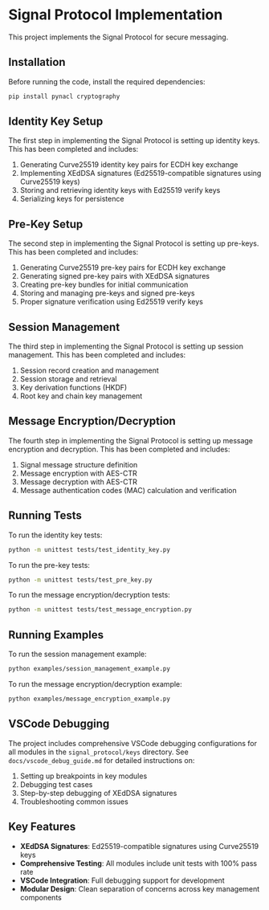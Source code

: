 # Signal Protocol Implementation

This project implements the Signal Protocol for secure messaging.

## Installation

Before running the code, install the required dependencies:

```bash
pip install pynacl cryptography
```

## Identity Key Setup

The first step in implementing the Signal Protocol is setting up identity keys. This has been completed and includes:

1. Generating Curve25519 identity key pairs for ECDH key exchange
2. Implementing XEdDSA signatures (Ed25519-compatible signatures using Curve25519 keys)
3. Storing and retrieving identity keys with Ed25519 verify keys
4. Serializing keys for persistence

## Pre-Key Setup

The second step in implementing the Signal Protocol is setting up pre-keys. This has been completed and includes:

1. Generating Curve25519 pre-key pairs for ECDH key exchange
2. Generating signed pre-key pairs with XEdDSA signatures
3. Creating pre-key bundles for initial communication
4. Storing and managing pre-keys and signed pre-keys
5. Proper signature verification using Ed25519 verify keys

## Session Management

The third step in implementing the Signal Protocol is setting up session management. This has been completed and includes:

1. Session record creation and management
2. Session storage and retrieval
3. Key derivation functions (HKDF)
4. Root key and chain key management

## Message Encryption/Decryption

The fourth step in implementing the Signal Protocol is setting up message encryption and decryption. This has been completed and includes:

1. Signal message structure definition
2. Message encryption with AES-CTR
3. Message decryption with AES-CTR
4. Message authentication codes (MAC) calculation and verification

## Running Tests

To run the identity key tests:

```bash
python -m unittest tests/test_identity_key.py
```

To run the pre-key tests:

```bash
python -m unittest tests/test_pre_key.py
```

To run the message encryption/decryption tests:

```bash
python -m unittest tests/test_message_encryption.py
```

## Running Examples

To run the session management example:

```bash
python examples/session_management_example.py
```

To run the message encryption/decryption example:

```bash
python examples/message_encryption_example.py
```

## VSCode Debugging

The project includes comprehensive VSCode debugging configurations for all modules in the `signal_protocol/keys` directory. See `docs/vscode_debug_guide.md` for detailed instructions on:

1. Setting up breakpoints in key modules
2. Debugging test cases
3. Step-by-step debugging of XEdDSA signatures
4. Troubleshooting common issues

## Key Features

- **XEdDSA Signatures**: Ed25519-compatible signatures using Curve25519 keys
- **Comprehensive Testing**: All modules include unit tests with 100% pass rate
- **VSCode Integration**: Full debugging support for development
- **Modular Design**: Clean separation of concerns across key management components